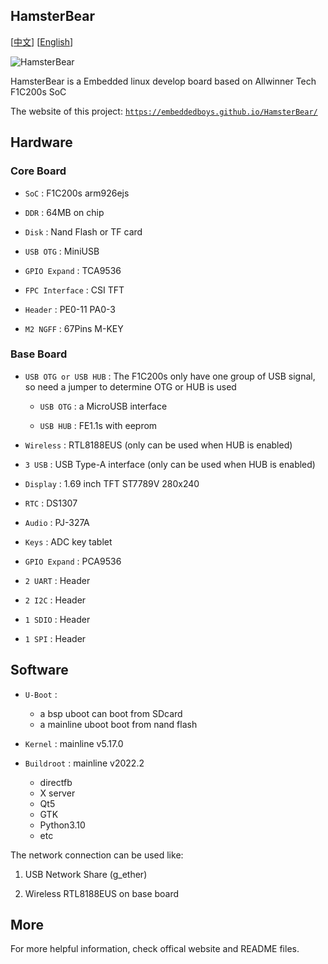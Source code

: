 HamsterBear
-----------

[[中文](README.md)] [[English](README.en.md)]

![HamsterBear](docs/docs/assets/hamsterbear_real.jpg "HamsterBear")

HamsterBear is a Embedded linux develop board based on Allwinner Tech F1C200s SoC

The website of this project:
[`https://embeddedboys.github.io/HamsterBear/`](https://embeddedboys.github.io/HamsterBear/)

Hardware
-------

### Core Board

* `SoC` : F1C200s arm926ejs

* `DDR` : 64MB on chip

* `Disk` : Nand Flash or TF card

* `USB OTG` : MiniUSB

* `GPIO Expand` : TCA9536

* `FPC Interface` : CSI TFT

* `Header` : PE0-11 PA0-3

* `M2 NGFF` : 67Pins M-KEY 

### Base Board

* `USB OTG or USB HUB` : The F1C200s only have one group of USB signal, so need a jumper to determine OTG or HUB is used

  * `USB OTG` : a MicroUSB interface

  * `USB HUB` : FE1.1s with eeprom

* `Wireless` : RTL8188EUS (only can be used when HUB is enabled)

* `3 USB` : USB Type-A interface (only can be used when HUB is enabled)

* `Display` : 1.69 inch TFT ST7789V 280x240

* `RTC` : DS1307

* `Audio` : PJ-327A

* `Keys` : ADC key tablet

* `GPIO Expand` : PCA9536

* `2 UART` : Header

* `2 I2C` : Header

* `1 SDIO` : Header

* `1 SPI` : Header

Software
-------

* `U-Boot` : 
  * a bsp uboot can boot from SDcard
  * a mainline uboot boot from nand flash 

* `Kernel` : mainline v5.17.0

* `Buildroot` : mainline v2022.2

    * directfb
    * X server
    * Qt5
    * GTK
    * Python3.10
    * etc

The network connection can be used like:
1. USB Network Share (g_ether)


2. Wireless RTL8188EUS on base board

More
----

For more helpful information, check offical website and README files.
